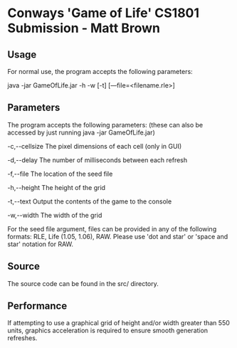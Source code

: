 # Conways 'Game of Life' CS1801 Submission - Matt Brown 

## Usage

For normal use, the program accepts the following parameters:

java -jar GameOfLife.jar -h <height> -w <width> [-t] [—file=<filename.rle>]

## Parameters

The program accepts the following parameters: (these can also be accessed by just running java -jar GameOfLife.jar)

  -c,--cellsize <arg>   The pixel dimensions of each cell (only in GUI)
 
  -d,--delay <arg>      The number of milliseconds between each refresh
 
  -f,--file <arg>       The location of the seed file
 
  -h,--height <arg>     The height of the grid
 
  -t,--text             Output the contents of the game to the console
 
  -w,--width <arg>      The width of the grid


For the seed file argument, files can be provided in any of the following formats: RLE, Life (1.05, 1.06), RAW. Please use 'dot and star' or 'space and star' notation for RAW.


## Source

The source code can be found in the src/ directory.

## Performance

If attempting to use a graphical grid of height and/or width greater than 550 units, graphics acceleration is required to ensure smooth generation refreshes.
